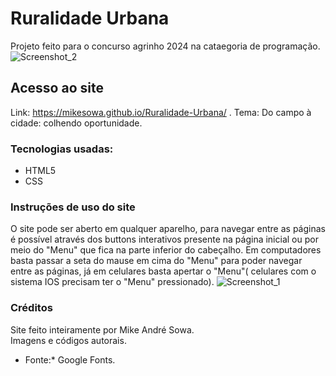 # Ruralidade Urbana
  Projeto feito para o concurso agrinho 2024 na cataegoria de programação.
  ![Screenshot_2](https://github.com/user-attachments/assets/a4c6ab38-6903-4a8d-a924-cbe608a55b6f)
## Acesso ao site
  Link: https://mikesowa.github.io/Ruralidade-Urbana/ .
  Tema: Do campo à cidade: colhendo oportunidade.
### Tecnologias usadas:
  - HTML5
  - CSS
### Instruções de uso do site
  O site pode ser aberto em qualquer aparelho, para navegar entre as páginas é possível através dos buttons interativos presente na página inicial ou por meio do "Menu" que fica na parte inferior do cabeçalho. Em computadores basta passar a seta do mause em cima do "Menu" para poder navegar entre as páginas, já em celulares basta apertar o "Menu"( celulares com o sistema IOS precisam ter o "Menu" pressionado). 
  ![Screenshot_1](https://github.com/user-attachments/assets/edbfbd6d-3294-4089-83f0-98fa158040f8)
### Créditos
  Site feito inteiramente por Mike André Sowa.  
  Imagens e códigos autorais.  
 * Fonte:* Google Fonts.

